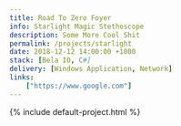 ```yaml
---
title: Road To Zero Foyer
info: Starlight Magic Stethoscope
description: Some More Cool Shit
permalink: /projects/starlight
date: 2018-12-12 14:00:00 +1000
stack: [Bela IO, C#]
delivery: [Windows Application, Network]
links:
    ["https://www.google.com"]
---
```


{% include default-project.html %}